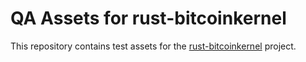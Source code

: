# QA Assets for rust-bitcoinkernel

This repository contains test assets for the [rust-bitcoinkernel](https://github.com/rust-bitcoin/rust-bitcoinkernel) project.
